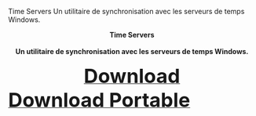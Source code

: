 Time Servers
Un utilitaire de synchronisation avec les serveurs de temps Windows.
<div align=center>
<b>Time Servers<br><br><b>
Un utilitaire de synchronisation avec les serveurs de temps Windows.<br></br>
  <a href="https://github.com/markovuser/Time-Servers/releases/download/1.0.1005.2025/Time.Servers.setup.exe" target="_blank" title="FileList"><b><span style="font-display:auto;font-size: 40px;">Download</span></b></a></div>
   <a href="https://github.com/markovuser/Time-Servers/releases/download/1.0.1005.2025/Time.Servers.zip" target="_blank" title="FileList"><b><span style="font-display:auto;font-size: 40px;">Download Portable</span></b></a></div>
</div>
